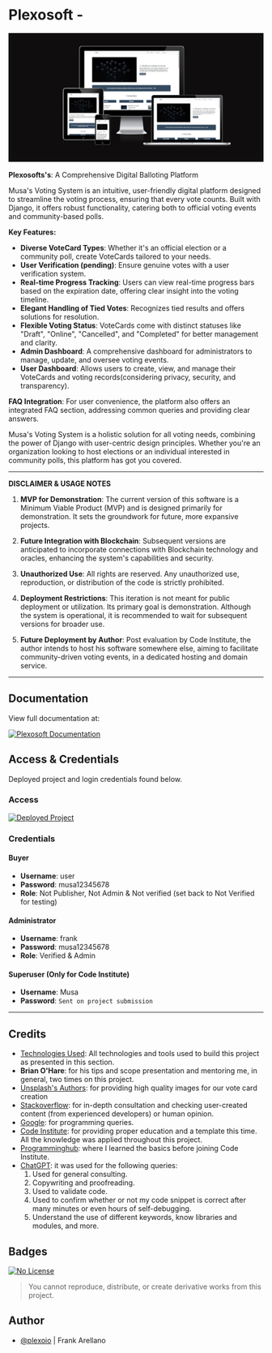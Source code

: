 # Plexosoft - 

![Responsive Mockup image](https://github.com/plexoio/musa/blob/main/documentation/assets/img/mockup/mockup.png)

**Plexosofts's**: A Comprehensive Digital Balloting Platform

Musa's Voting System is an intuitive, user-friendly digital platform designed to streamline the voting process, ensuring that every vote counts. Built with Django, it offers robust functionality, catering both to official voting events and community-based polls.

**Key Features:**
- **Diverse VoteCard Types**: Whether it's an official election or a community poll, create VoteCards tailored to your needs.
- **User Verification (pending)**: Ensure genuine votes with a user verification system.
- **Real-time Progress Tracking**: Users can view real-time progress bars based on the expiration date, offering clear insight into the voting timeline.
- **Elegant Handling of Tied Votes**: Recognizes tied results and offers solutions for resolution.
- **Flexible Voting Status**: VoteCards come with distinct statuses like "Draft", "Online", "Cancelled", and "Completed" for better management and clarity.
- **Admin Dashboard**: A comprehensive dashboard for administrators to manage, update, and oversee voting events.
- **User Dashboard**: Allows users to create, view, and manage their VoteCards and voting records(considering privacy, security, and transparency).

**FAQ Integration**: 
For user convenience, the platform also offers an integrated FAQ section, addressing common queries and providing clear answers.

Musa's Voting System is a holistic solution for all voting needs, combining the power of Django with user-centric design principles. Whether you're an organization looking to host elections or an individual interested in community polls, this platform has got you covered.

---

**DISCLAIMER & USAGE NOTES**

1. **MVP for Demonstration**: The current version of this software is a Minimum Viable Product (MVP) and is designed primarily for demonstration. It sets the groundwork for future, more expansive projects.
   
2. **Future Integration with Blockchain**: Subsequent versions are anticipated to incorporate connections with Blockchain technology and oracles, enhancing the system's capabilities and security.

3. **Unauthorized Use**: All rights are reserved. Any unauthorized use, reproduction, or distribution of the code is strictly prohibited.

4. **Deployment Restrictions**: This iteration is not meant for public deployment or utilization. Its primary goal is demonstration. Although the system is operational, it is recommended to wait for subsequent versions for broader use.

5. **Future Deployment by Author**: Post evaluation by Code Institute, the author intends to host his software somewhere else, aiming to facilitate community-driven voting events, in a dedicated hosting and domain service.

---

## Documentation
View full documentation at:

[![Plexosoft Documentation](https://img.shields.io/badge/View-Plexosoft_Documentation-blue)](https://plexoio.github.io/py/) 

## Access & Credentials

Deployed project and login credentials found below.

### Access
[![Deployed Project](https://img.shields.io/badge/View-Deployed_Project-blue)](https://plexosoft-2714f270803c.herokuapp.com/) 

### Credentials
#### Buyer

- **Username**: user
- **Password**: musa12345678
- **Role**: Not Publisher, Not Admin & Not verified (set back to Not Verified for testing)

#### Administrator

- **Username**: frank
- **Password**: musa12345678
- **Role**: Verified & Admin

#### Superuser (Only for Code Institute)

- **Username**: Musa
- **Password**: `Sent on project submission`

---

## Credits

- [Technologies Used](https://github.com/plexoio/musa/blob/main/documentation/readme/tech-used/tech_used.md): All technologies and tools used to build this project as presented in this section.
- **Brian O'Hare**: for his tips and scope presentation and mentoring me, in general, two times on this project.
- [Unsplash's Authors](https://unsplash.com/): for providing high quality images for our vote card creation
- [Stackoverflow](https://stackoverflow.com/): for in-depth consultation and checking user-created content (from experienced developers) or human opinion.
- [Google](https://google.com): for programming queries.
- [Code Institute](https://codeinstitute.net/): for providing proper education and a template this time. All the knowledge was applied throughout this project.
- [Programminghub](https://programminghub.io/): where I learned the basics before joining Code Institute.
- [ChatGPT](https://chat.openai.com/chat): it was used for the following queries:
    1. Used for general consulting.
    2. Copywriting and proofreading.
    3. Used to validate code.
    4. Used to confirm whether or not my code snippet is correct after many minutes or even hours of self-debugging.
    5. Understand the use of different keywords, know libraries and modules, and more.

## Badges

[![No License](https://img.shields.io/badge/License-No_License-red)](https://plexoio.github.io/py/LICENSE/) 

> You cannot reproduce, distribute, or create derivative works from this project.

## Author

- [@plexoio](https://www.github.com/plexoio) | Frank Arellano